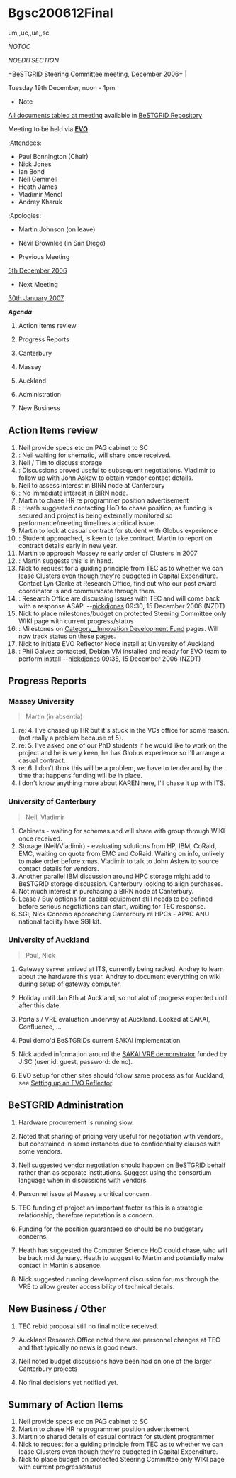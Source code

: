# Bgsc200612Final

um,,uc,,ua,,sc

_*NOTOC*_

_*NOEDITSECTION*_

=BeSTGRID Steering Committee meeting, December 2006= |

Tuesday 19th December, noon - 1pm

- Note

[All documents tabled at meeting](https://support.csi.ac.nz/svn/bestgrid/community/sc/200612/) available in [BeSTGRID Repository](https://support.csi.ac.nz/svn/bestgrid/)

Meeting to be held via **[EVO](http://nextgen-caltech.cern.ch/evoGate/)**

;Attendees:
- Paul Bonnington (Chair)
- Nick Jones
- Ian Bond
- Neil Gemmell
- Heath James
- Vladimir Mencl
- Andrey Kharuk

;Apologies:
- Martin Johnson (on leave)
- Nevil Brownlee (in San Diego)

- Previous Meeting

[5th December 2006](/wiki/spaces/BeSTGRID/pages/3818228766)
- Next Meeting

[30th January 2007](/wiki/spaces/BeSTGRID/pages/3818228946)

***Agenda***

1. Action Items review
2. Progress Reports
	
1. Canterbury
2. Massey
3. Auckland
3. Administration
4. New Business

## Action Items review

1. Neil provide specs etc on PAG cabinet to SC
2. : Neil waiting for shematic, will share once received.
3. Neil / Tim to discuss storage
4. : Discussions proved useful to subsequent negotiations. Vladimir to follow up with John Askew to obtain vendor contact details.
5. Neil to assess interest in BIRN node at Canterbury
6. : No immediate interest in BIRN node.
7. Martin to chase HR re programmer position advertisement
8. : Heath suggested contacting HoD to chase position, as funding is secured and project is being externally monitored so performance/meeting timelines a critical issue.
9. Martin to look at casual contract for student with Globus experience
10. : Student approached, is keen to take contract. Martin to report on contract details early in new year.
11. Martin to approach Massey re early order of Clusters in 2007
12. : Martin suggests this is in hand.
13. Nick to request for a guiding principle from TEC as to whether we can lease Clusters even though they're budgeted in Capital Expenditure. Contact Lyn Clarke at Research Office, find out who our post award coordinator is and communicate through them.
14. : Research Office are discussing issues with TEC and will come back with a response ASAP. --[nickdjones](https://reannz.atlassian.net/wiki/404?key%3Dbestgrid.org%3Bsearch%3Fq%3DUser__Nickdjones) 09:30, 15 December 2006 (NZDT)
15. Nick to place milestones/budget on protected Steering Committee only WIKI page with current progress/status
16. : Milestones on [Category__Innovation Development Fund](https://reannz.atlassian.net/wiki/pages/createpage.action?spaceKey=BeSTGRID&title=Category__Innovation%20Development%20Fund&linkCreation=true&fromPageId=3818228504) pages. Will now track status on these pages.
17. Nick to initiate EVO Reflector Node install at University of Auckland
18. : Phil Galvez contacted, Debian VM installed and ready for EVO team to perform install --[nickdjones](https://reannz.atlassian.net/wiki/404?key%3Dbestgrid.org%3Bsearch%3Fq%3DUser__Nickdjones) 09:35, 15 December 2006 (NZDT)

## Progress Reports

### Massey University

>  Martin (in absentia)

1. re: 4. I've chased up HR but it's stuck in the VCs office for some reason. (not really a problem because of 5).
2. re: 5. I've asked one of our PhD students if he would like to work on the project and he is very keen, he has Globus experience so I'll arrange a casual contract.
3. re: 6. I don't think this will be a problem, we have to tender and by the time that happens funding will be in place.
4. I don't know anything more about KAREN here, I'll chase it up with ITS.

### University of Canterbury

>  Neil, Vladimir

1. Cabinets - waiting for schemas and will share with group through WIKI once received.
2. Storage (Neil/Vladimir) - evaluating solutions from HP, IBM, CoRaid, EMC, waiting on quote from EMC and CoRaid. Waiting on info, unlikely to make order before xmas. Vladimir to talk to John Askew to source contact details for vendors.
3. Another parallel IBM discussion around HPC storage might add to BeSTGRID storage discussion. Canterbury looking to align purchases.
4. Not much interest in purchasing a BIRN node at Canterbury.
5. Lease / Buy options for capital equipment still needs to be defined before serious negotiations can start, waiting for TEC response.
6. SGI, Nick Conomo approaching Canterbury re HPCs - APAC ANU national facility have SGI kit.

### University of Auckland

>  Paul, Nick

1. Gateway server arrived at ITS, currently being racked. Andrey to learn about the hardware this year. Andrey to document everything on wiki during setup of gateway computer.
2. Holiday until Jan 8th at Auckland, so not alot of progress expected until after this date.
3. Portals / VRE evaluation underway at Auckland. Looked at SAKAI, Confluence, ...
	
1. Paul demo'd BeSTGRIDs current SAKAI implementation.
2. Nick added information around the [SAKAI VRE demonstrator](http://rhine.dl.ac.uk:8080/portal) funded by JISC (user id: guest, password: demo).
4. EVO setup for other sites should follow same process as for Auckland, see [Setting up an EVO Reflector](https://reannz.atlassian.net/wiki/pages/createpage.action?spaceKey=BeSTGRID&title=Setting%20up%20an%20EVO%20Reflector&linkCreation=true&fromPageId=3818228504).

## BeSTGRID Administration

1. Hardware procurement is running slow.
	
1. Noted that sharing of pricing very useful for negotiation with vendors, but constrained in some instances due to confidentiality clauses with some vendors.
2. Neil suggested vendor negotiation should happen on BeSTGRID behalf rather than as separate institutions. Suggest using the consortium language when in discussions with vendors.
2. Personnel issue at Massey a critical concern.
	
1. TEC funding of project an important factor as this is a strategic relationship, therefore reputation is a concern.
2. Funding for the position guaranteed so should be no budgetary concerns.
3. Heath has suggested the Computer Science HoD could chase, who will be back mid January. Heath to suggest to Martin and potentially make contact in Martin's absence.
3. Nick suggested running development discussion forums through the VRE to allow greater accessibility of technical details.

## New Business / Other

1. TEC rebid proposal still no final notice received.
	
1. Auckland Research Office noted there are personnel changes at TEC and that typically no news is good news.
2. Neil noted budget discussions have been had on one of the larger Canterbury projects
3. No final decisions yet notified yet.

## Summary of Action Items

1. Neil provide specs etc on PAG cabinet to SC
2. Martin to chase HR re programmer position advertisement
3. Martin to shared details of casual contract for student programmer
4. Nick to request for a guiding principle from TEC as to whether we can lease Clusters even though they're budgeted in Capital Expenditure.
5. Nick to place budget on protected Steering Committee only WIKI page with current progress/status
